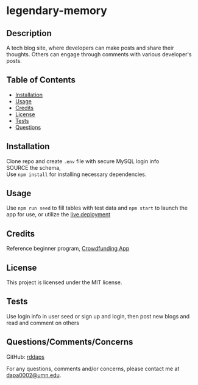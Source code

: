 # legendary-memory
  ## Description

A tech blog site, where developers can make posts and share their thoughts. Others can engage through comments with various developer's posts.

## Table of Contents

- [Installation](#installation)
- [Usage](#usage)
- [Credits](#credits)
- [License](#license)
- [Tests](#tests)
- [Questions](#questions)

## Installation

Clone repo and create `.env` file with secure MySQL login info
<br>
SOURCE the schema, 
<br>
Use `npm install` for installing necessary dependencies.

## Usage

Use `npm run seed` to fill tables with test data and `npm start` to launch the app for use, or utilize the [live deployment]()

## Credits

Reference beginner program, [Crowdfunding App](https://git.bootcampcontent.com/University-of-Minnesota/UofM-VIRT-FSF-PT-04-2023-U-LOLC-ENTG/-/tree/main/14-MVC/01-Activities/28-Stu_Mini-Project)

## License

This project is licensed under the MIT license.

## Tests

Use login info in user seed or sign up and login, then post new blogs and read and comment on others

## Questions/Comments/Concerns

GitHub: [rddaps](https://github.com/rddaps)

For any questions, comments and/or concerns, please contact me at dapa0002@umn.edu.

